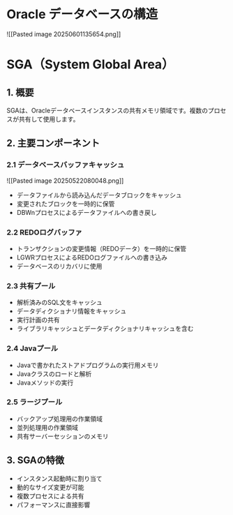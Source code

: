 # Oracle データベースの構造
![[Pasted image 20250601135654.png]]
# SGA（System Global Area）

## 1. 概要
SGAは、Oracleデータベースインスタンスの共有メモリ領域です。複数のプロセスが共有して使用します。

## 2. 主要コンポーネント

### 2.1 データベースバッファキャッシュ
![[Pasted image 20250522080048.png]]
- データファイルから読み込んだデータブロックをキャッシュ
- 変更されたブロックを一時的に保管
- DBWnプロセスによるデータファイルへの書き戻し

### 2.2 REDOログバッファ
- トランザクションの変更情報（REDOデータ）を一時的に保管
- LGWRプロセスによるREDOログファイルへの書き込み
- データベースのリカバリに使用

### 2.3 共有プール
- 解析済みのSQL文をキャッシュ
- データディクショナリ情報をキャッシュ
- 実行計画の共有
- ライブラリキャッシュとデータディクショナリキャッシュを含む

### 2.4 Javaプール
- Javaで書かれたストアドプログラムの実行用メモリ
- Javaクラスのロードと解析
- Javaメソッドの実行

### 2.5 ラージプール
- バックアップ処理用の作業領域
- 並列処理用の作業領域
- 共有サーバーセッションのメモリ

## 3. SGAの特徴
- インスタンス起動時に割り当て
- 動的なサイズ変更が可能
- 複数プロセスによる共有
- パフォーマンスに直接影響
